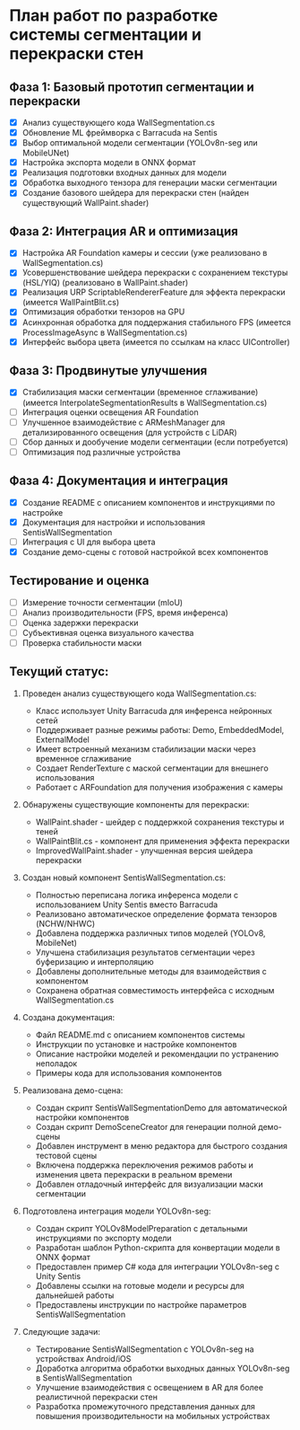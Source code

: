 # План работ по разработке системы сегментации и перекраски стен

## Фаза 1: Базовый прототип сегментации и перекраски
- [x] Анализ существующего кода WallSegmentation.cs
- [x] Обновление ML фреймворка с Barracuda на Sentis
- [x] Выбор оптимальной модели сегментации (YOLOv8n-seg или MobileUNet)
- [x] Настройка экспорта модели в ONNX формат
- [x] Реализация подготовки входных данных для модели
- [x] Обработка выходного тензора для генерации маски сегментации
- [x] Создание базового шейдера для перекраски стен (найден существующий WallPaint.shader)

## Фаза 2: Интеграция AR и оптимизация
- [x] Настройка AR Foundation камеры и сессии (уже реализовано в WallSegmentation.cs)
- [x] Усовершенствование шейдера перекраски с сохранением текстуры (HSL/YIQ) (реализовано в WallPaint.shader)
- [x] Реализация URP ScriptableRendererFeature для эффекта перекраски (имеется WallPaintBlit.cs)
- [x] Оптимизация обработки тензоров на GPU
- [x] Асинхронная обработка для поддержания стабильного FPS (имеется ProcessImageAsync в WallSegmentation.cs)
- [x] Интерфейс выбора цвета (имеется по ссылкам на класс UIController)

## Фаза 3: Продвинутые улучшения
- [x] Стабилизация маски сегментации (временное сглаживание) (имеется InterpolateSegmentationResults в WallSegmentation.cs)
- [ ] Интеграция оценки освещения AR Foundation
- [ ] Улучшенное взаимодействие с ARMeshManager для детализированного освещения (для устройств с LiDAR)
- [ ] Сбор данных и дообучение модели сегментации (если потребуется)
- [ ] Оптимизация под различные устройства

## Фаза 4: Документация и интеграция
- [x] Создание README с описанием компонентов и инструкциями по настройке
- [x] Документация для настройки и использования SentisWallSegmentation
- [ ] Интеграция с UI для выбора цвета
- [x] Создание демо-сцены с готовой настройкой всех компонентов

## Тестирование и оценка
- [ ] Измерение точности сегментации (mIoU)
- [ ] Анализ производительности (FPS, время инференса)
- [ ] Оценка задержки перекраски
- [ ] Субъективная оценка визуального качества
- [ ] Проверка стабильности маски

## Текущий статус:
1. Проведен анализ существующего кода WallSegmentation.cs:
   - Класс использует Unity Barracuda для инференса нейронных сетей
   - Поддерживает разные режимы работы: Demo, EmbeddedModel, ExternalModel
   - Имеет встроенный механизм стабилизации маски через временное сглаживание
   - Создает RenderTexture с маской сегментации для внешнего использования
   - Работает с ARFoundation для получения изображения с камеры

2. Обнаружены существующие компоненты для перекраски:
   - WallPaint.shader - шейдер с поддержкой сохранения текстуры и теней
   - WallPaintBlit.cs - компонент для применения эффекта перекраски
   - ImprovedWallPaint.shader - улучшенная версия шейдера перекраски

3. Создан новый компонент SentisWallSegmentation.cs:
   - Полностью переписана логика инференса модели с использованием Unity Sentis вместо Barracuda
   - Реализовано автоматическое определение формата тензоров (NCHW/NHWC)
   - Добавлена поддержка различных типов моделей (YOLOv8, MobileNet)
   - Улучшена стабилизация результатов сегментации через буферизацию и интерполяцию
   - Добавлены дополнительные методы для взаимодействия с компонентом
   - Сохранена обратная совместимость интерфейса с исходным WallSegmentation.cs

4. Создана документация:
   - Файл README.md с описанием компонентов системы
   - Инструкции по установке и настройке компонентов
   - Описание настройки моделей и рекомендации по устранению неполадок
   - Примеры кода для использования компонентов

5. Реализована демо-сцена:
   - Создан скрипт SentisWallSegmentationDemo для автоматической настройки компонентов
   - Создан скрипт DemoSceneCreator для генерации полной демо-сцены
   - Добавлен инструмент в меню редактора для быстрого создания тестовой сцены
   - Включена поддержка переключения режимов работы и изменения цвета перекраски в реальном времени
   - Добавлен отладочный интерфейс для визуализации маски сегментации

6. Подготовлена интеграция модели YOLOv8n-seg:
   - Создан скрипт YOLOv8ModelPreparation с детальными инструкциями по экспорту модели
   - Разработан шаблон Python-скрипта для конвертации модели в ONNX формат
   - Предоставлен пример C# кода для интеграции YOLOv8n-seg с Unity Sentis
   - Добавлены ссылки на готовые модели и ресурсы для дальнейшей работы
   - Предоставлены инструкции по настройке параметров SentisWallSegmentation

7. Следующие задачи:
   - Тестирование SentisWallSegmentation с YOLOv8n-seg на устройствах Android/iOS
   - Доработка алгоритма обработки выходных данных YOLOv8n-seg в SentisWallSegmentation
   - Улучшение взаимодействия с освещением в AR для более реалистичной перекраски стен
   - Разработка промежуточного представления данных для повышения производительности на мобильных устройствах 